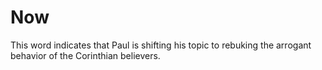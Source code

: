 # Now

This word indicates that Paul is shifting his topic to rebuking the arrogant behavior of the Corinthian believers.

